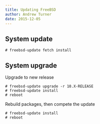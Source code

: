 ```yaml
---
title: Updating FreeBSD
author: Andrew Turner
date: 2015-12-05
---
```



## System update

    # freebsd-update fetch install 

## System upgrade

Upgrade to new release

    # freebsd-update upgrade -r 10.X-RELEASE
    # freebsd-update install
    # reboot

Rebuild packages, then compete the update

    # freebsd-update install
    # reboot
